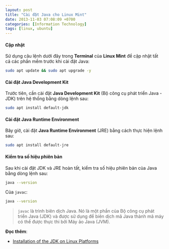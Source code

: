```yaml
---
layout: post
title: "Cài đặt Java cho Linux Mint"
date: 2013-11-03 07:08:09 +0700
categories: [Information Technology]
tags: [linux, ubuntu]
---
```


#### Cập nhật
Sử dụng câu lệnh dưới đây trong **Terminal** của **Linux Mint** để cập nhật tất cả các phần mềm trước khi cài đặt Java:  
```bash
sudo apt update && sudo apt upgrade -y
```  

#### Cài đặt Java Development Kit
Trước tiên, cần cài đặt **Java Development Kit** (Bộ công cụ phát triển Java - JDK) trên hệ thống bằng dòng lệnh sau:  
```bash
sudo apt install default-jdk
```  

#### Cài đặt Java Runtime Environment
Bây giờ, cài đặt **Java Runtime Environment** (JRE) bằng cách thực hiện lệnh sau:
```bash
sudo apt install default-jre
```  

#### Kiểm tra số hiệu phiên bản
Sau khi cài đặt JDK và JRE hoàn tất, kiểm tra số hiệu phiên bản của Java bằng dòng lệnh sau:  
```bash
java --version
```
Của `javac`:
```bash
java --version
```
> `javac` là trình biên dịch Java. Nó là một phần của Bộ công cụ phát triển Java (JDK) và được sử dụng để biên dịch mã Java thành mã máy có thể được thực thi bởi Máy ảo Java (JVM).

**Đọc thêm**:
- [Installation of the JDK on Linux Platforms](https://docs.oracle.com/en/java/javase/20/install/installation-jdk-linux-platforms.html)
